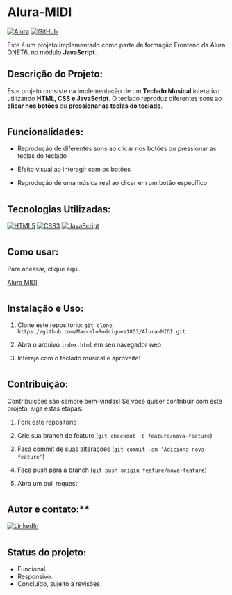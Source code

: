 # Alura-MIDI

[![Alura](https://img.shields.io/badge/Alura-Frontend-blue)](https://www.alura.com.br/)
[![GitHub](https://img.shields.io/badge/GitHub-Repo-green)](https://github.com/seu-usuario/nome-do-repo)

Este é um projeto implementado como parte da formação Frontend da Alura ONET6, no módulo **JavaScript**.

## Descrição do Projeto:

Este projeto consiste na implementação de um **Teclado Musical** interativo utilizando **HTML, CSS e JavaScript**. O teclado reproduz diferentes sons ao **clicar nos botões** ou **pressionar as teclas do teclado**. 

#

## Funcionalidades:

- Reprodução de diferentes sons ao clicar nos botões ou pressionar as teclas do teclado

- Efeito visual ao interagir com os botões

- Reprodução de uma música real ao clicar em um botão específico
#

## Tecnologias Utilizadas:

[![HTML5](https://camo.githubusercontent.com/bfe6a48836e87b13a16f1f56f88fee428475c2ac29247992ec9b8bcc7154f881/68747470733a2f2f696d672e736869656c64732e696f2f62616467652f48544d4c352d4533344632363f7374796c653d666f722d7468652d6261646765266c6f676f3d68746d6c35266c6f676f436f6c6f723d7768697465)](https://camo.githubusercontent.com/bfe6a48836e87b13a16f1f56f88fee428475c2ac29247992ec9b8bcc7154f881/68747470733a2f2f696d672e736869656c64732e696f2f62616467652f48544d4c352d4533344632363f7374796c653d666f722d7468652d6261646765266c6f676f3d68746d6c35266c6f676f436f6c6f723d7768697465) [![CSS3](https://camo.githubusercontent.com/472c222e8f240a48ae51cd9b082a1b857be809dcd851a25150890c2da50c13a5/68747470733a2f2f696d672e736869656c64732e696f2f62616467652f435353332d3135373242363f7374796c653d666f722d7468652d6261646765266c6f676f3d63737333266c6f676f436f6c6f723d7768697465)](https://camo.githubusercontent.com/472c222e8f240a48ae51cd9b082a1b857be809dcd851a25150890c2da50c13a5/68747470733a2f2f696d672e736869656c64732e696f2f62616467652f435353332d3135373242363f7374796c653d666f722d7468652d6261646765266c6f676f3d63737333266c6f676f436f6c6f723d7768697465) [![JavaScript](https://camo.githubusercontent.com/84372c7d2f1a7308844360ecad82d49b3f6cbc068a0c5e31aeea6ca5344b77ba/68747470733a2f2f696d672e736869656c64732e696f2f62616467652f4a6176615363726970742d4637444631453f7374796c653d666f722d7468652d6261646765266c6f676f3d6a617661736372697074266c6f676f436f6c6f723d626c61636b)](https://camo.githubusercontent.com/84372c7d2f1a7308844360ecad82d49b3f6cbc068a0c5e31aeea6ca5344b77ba/68747470733a2f2f696d672e736869656c64732e696f2f62616467652f4a6176615363726970742d4637444631453f7374796c653d666f722d7468652d6261646765266c6f676f3d6a617661736372697074266c6f676f436f6c6f723d626c61636b)

# 

## Como usar:

Para acessar, clique aqui.

[Alura MIDI](https://challenge-one-portfolio-nine.vercel.app/)
#

## Instalação e Uso:

1. Clone este repositório: `git clone https://github.com/MarceloRodrigues1853/Alura-MIDI.git`

2. Abra o arquivo `index.html` em seu navegador web

3. Interaja com o teclado musical e aproveite!
#

## Contribuição:

Contribuições são sempre bem-vindas! Se você quiser contribuir com este projeto, siga estas etapas:

1. Fork este repositório

2. Crie sua branch de feature (`git checkout -b feature/nova-feature`)

3. Faça commit de suas alterações (`git commit -am 'Adiciona nova feature'`)

4. Faça push para a branch (`git push origin feature/nova-feature`)

5. Abra um pull request
#

## Autor e contato:**

[![LinkedIn](https://camo.githubusercontent.com/591c02e8ff595d43e0b35b1b29aed639a7154b959cd8f8c854b9e176d885b094/68747470733a2f2f696d672e736869656c64732e696f2f62616467652f4c696e6b6564496e2d3030373742353f7374796c653d666f722d7468652d6261646765266c6f676f3d6c696e6b6564696e266c6f676f436f6c6f723d7768697465)](https://www.linkedin.com/in/marcelo-rodigues-12724a1b7/)

#

## Status do projeto:



-  Funcional.
-  Responsivo.
-  Concluído, sujeito a revisões.

# 
